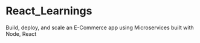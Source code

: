 # React_Learnings
Build, deploy, and scale an E-Commerce app using Microservices built with Node, React
